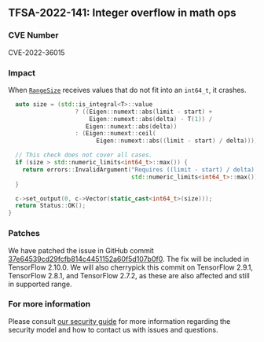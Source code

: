## TFSA-2022-141: Integer overflow in math ops

### CVE Number
CVE-2022-36015

### Impact
When [`RangeSize`](https://github.com/tensorflow/tensorflow/blob/master/tensorflow/core/ops/math_ops.cc) receives values that do not fit into an `int64_t`, it crashes.
```cpp
  auto size = (std::is_integral<T>::value
                   ? ((Eigen::numext::abs(limit - start) +
                       Eigen::numext::abs(delta) - T(1)) /
                      Eigen::numext::abs(delta))
                   : (Eigen::numext::ceil(
                         Eigen::numext::abs((limit - start) / delta))));

  // This check does not cover all cases.
  if (size > std::numeric_limits<int64_t>::max()) {
    return errors::InvalidArgument("Requires ((limit - start) / delta) <= ",
                                   std::numeric_limits<int64_t>::max());
  }

  c->set_output(0, c->Vector(static_cast<int64_t>(size)));
  return Status::OK();
}
```

### Patches
We have patched the issue in GitHub commit [37e64539cd29fcfb814c4451152a60f5d107b0f0](https://github.com/tensorflow/tensorflow/commit/37e64539cd29fcfb814c4451152a60f5d107b0f0).
The fix will be included in TensorFlow 2.10.0. We will also cherrypick this commit on TensorFlow 2.9.1, TensorFlow 2.8.1, and TensorFlow 2.7.2, as these are also affected and still in supported range.


### For more information
Please consult [our security guide](https://github.com/tensorflow/tensorflow/blob/master/SECURITY.md) for more information regarding the security model and how to contact us with issues and questions.
